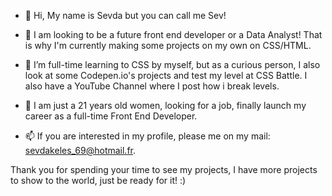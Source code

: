 - 👋 Hi, My name is Sevda but you can call me Sev!

- 👀 I am looking to be a future front end developer or a Data Analyst!
That is why I'm currently making some projects on my own on CSS/HTML.

- 🌱 I’m full-time learning to CSS by myself, but as a curious person, I also look at some Codepen.io's projects and test my 
level at CSS Battle. I also have a YouTube Channel where I post how i break levels.

- 💞️ I am just a 21 years old women, looking for a job, finally launch my career as a full-time Front End Developer.

- 📫 If you are interested in my profile, please me on my mail: sevdakeles_69@hotmail.fr.

Thank you for spending your time to see my projects, I have more projects to show to the world, just be ready for it! :)
